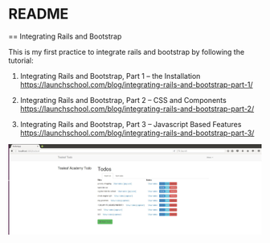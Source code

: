 # README

== Integrating Rails and Bootstrap

This is my first practice to integrate rails and bootstrap by following the tutorial:


1. Integrating Rails and Bootstrap, Part 1 – the Installation
<https://launchschool.com/blog/integrating-rails-and-bootstrap-part-1/>

2. Integrating Rails and Bootstrap, Part 2 – CSS and Components
<https://launchschool.com/blog/integrating-rails-and-bootstrap-part-2/>

3. Integrating Rails and Bootstrap, Part 3 – Javascript Based Features
<https://launchschool.com/blog/integrating-rails-and-bootstrap-part-3/>



![Alt text](https://github.com/TimingJL/bootstrap-todo-app/blob/master/pic/todo.JPG)